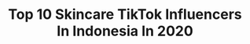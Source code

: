 ---
title: Top 10 Skincare TikTok Influencers In Indonesia In 2020
description: >-
  Find top skincare TikTok influencers in Indonesia in 2020. Most popular hashtags: #skincare #skincareroutine #zoommyface #duet.
platform: TikTok
profiles:
  - username: "mathwang.kie"
    fullname: >-
      Mathwang Kie
    location: "Indonesia"
    followers: 34374
    engagement: 377
    commentsToLikes: 0.030484
    id: ckail07c0lyx00i78wuwl72p7
    verified: false
    hashtags: "#foryourpage, #mudikonline, #treasure, #pasukankembar"
  - username: "shinesim"
    fullname: >-
      simi
    location: "Indonesia"
    followers: 63467
    engagement: 854
    commentsToLikes: 0.039222
    id: ck9jzcwip88ce0j78rne29iso
    verified: false
    hashtags: "#masak, #acnestory, #slowmo, #tutormasak"
  - username: "dannysreza"
    fullname: >-
      𝔡𝔞𝔫𝔫𝔶
    location: "Indonesia"
    followers: 3966
    engagement: 968
    commentsToLikes: 0.071057
    id: cka65zgowf99g0i78xyxxi9y9
    verified: false
    hashtags: "#tiktokindon, #relationship, #theatrekid, #coffee"
  - username: "fara_dg"
    fullname: >-
      Fara🌙
    location: "Indonesia"
    followers: 5976
    engagement: 1555
    commentsToLikes: 0.038881
    id: ck9ngghvdf8290j78st3kywri
    verified: false
    hashtags: "#lathichallenge, #guru, #fakboidetected, #canrelate"
  - username: "dianaquinn_"
    fullname: >-
      DianaQuinn
    location: "Indonesia"
    followers: 19281
    engagement: 1524
    commentsToLikes: 0.033292
    id: ckamu6p9gxwdf0i78qqablrmp
    verified: false
    hashtags: "#tiktokviral, #spreadhappiness, #skincareroutine, #mukabayi"
  - username: "hii.indah"
    fullname: >-
      Indah Wahyuni✨
    location: "Indonesia"
    followers: 3389
    engagement: 1271
    commentsToLikes: 0.019504
    id: ck9evo8m0jcih0j78xarul2qm
    verified: false
    hashtags: "#viralchallenge, #savege, #tiktokindonesia, #transisiqueen"
  - username: "nayyarafeeza09"
    fullname: >-
      nayya
    location: "Indonesia"
    followers: 1245090
    engagement: 1102
    commentsToLikes: 0.009679
    id: ck9ewrihxnzea0j78bqowcbmd
    verified: true
    hashtags: "#dirumahaja, #skincare"
  - username: "michellechristoo"
    fullname: >-
      Michelle Christo
    location: "Indonesia"
    followers: 135183
    engagement: 558
    commentsToLikes: 0.022930
    id: ck9ez5pumyv9a0j78wp331hbd
    verified: true
    hashtags: "#passthebrushchallenge, #zoommyface, #pasukankembar, #skincare"
  - username: "sayblebaby"
    fullname: >-
      Sayble
    location: "Indonesia"
    followers: 59125
    engagement: 500
    commentsToLikes: 0.071455
    id: ck8khxt17opqi0j78jxqe9m2f
    verified: false
    hashtags: "#showmeyourwalk, #psychopath, #tiktokdubai, #spacethings"
  - username: "clarissamatahari"
    fullname: >-
      𝙧𝙞𝙨
    location: "Indonesia"
    followers: 5758
    engagement: 914
    commentsToLikes: 0.013206
    id: ckacdgjr0is1n0i781qipjwwv
    verified: false
    hashtags: "#lighting, #skin, #facial, #2000s"
---